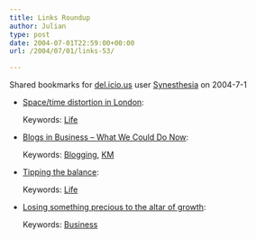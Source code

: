```yaml
---
title: Links Roundup
author: Julian
type: post
date: 2004-07-01T22:59:00+00:00
url: /2004/07/01/links-53/

---
```

Shared bookmarks for [del.icio.us][1] user  [Synesthesia][2] on 2004-7-1

  * [Space/time distortion in London][3]:
   
    Keywords: [Life][4]
  * [Blogs in Business &#8211; What We Could Do Now][5]:
   
    Keywords: [Blogging][6], [KM][7]
  * [Tipping the balance][8]:
   
    Keywords: [Life][4]
  * [Losing something precious to the altar of growth][9]:
   
    Keywords: [Business][10]

 [1]: http://del.icio.us/
 [2]: http://del.icio.us/synesthesia
 [3]: http://belledejour-uk.blogspot.com/2004_07_01_belledejour-uk_archive.html#108868051727732746 "http://belledejour-uk.blogspot.com/2004_07_01_belledejour-uk_archive.html#108868051727732746"
 [4]: http://del.icio.us/synesthesia/Life
 [5]: http://blogs.salon.com/0002007/2004/06/30.html#a794 "http://blogs.salon.com/0002007/2004/06/30.html#a794"
 [6]: http://del.icio.us/synesthesia/Blogging
 [7]: http://del.icio.us/synesthesia/KM
 [8]: http://olderandgrowing.blogspot.com/2004/07/tipping-balance.html "http://olderandgrowing.blogspot.com/2004/07/tipping-balance.html"
 [9]: http://www.nerdherding.net/2004/07/01/losing-something-precious/ "http://www.nerdherding.net/2004/07/01/losing-something-precious/"
 [10]: http://del.icio.us/synesthesia/Business